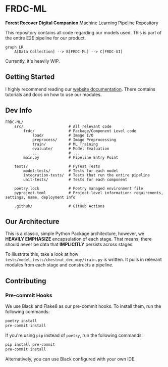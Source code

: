 # FRDC-ML

**Forest Recover Digital Companion** Machine Learning Pipeline Repository

This repository contains all code regarding our models used.
This is part of the entire E2E pipeline for our product.

```mermaid
graph LR
    A[Data Collection] --> B[FRDC-ML] --> C[FRDC-UI]
```

Currently, it's heavily WIP.

## Getting Started

I highly recommend reading our [website documentation](
https://fr-dc.github.io/FRDC-ML/getting-started.html
). There contains tutorials and docs on how to use our modules.


## Dev Info

```
FRDC-ML/
    src/                    # All relevant code
        frdc/               # Package/Component Level code
            load/           # Image I/O
            preprocess/     # Image Preprocessing
            train/          # ML Training
            evaluate/       # Model Evaluation
            ...             # ...
        main.py             # Pipeline Entry Point

    tests/                  # PyTest Tests
        model-tests/        # Tests for each model
        integration-tests/  # Tests that run the entire pipeline
        unit-tests/         # Tests for each component

    poetry.lock             # Poetry managed environment file
    pyproject.toml          # Project-level information: requirements, settings, name, deployment info

    .github/                # GitHub Actions
```

## Our Architecture

This is a classic, simple Python Package architecture, however, we 
**HEAVILY EMPHASIZE** encapsulation of each stage.
That means, there should never be data that **IMPLICITLY** persists across
stages.

To illustrate this, take a look at how 
`tests/model_tests/chestnut_dec_may/train.py` is written. It pulls in relevant
modules from each stage and constructs a pipeline.

## Contributing

### Pre-commit Hooks

We use Black and Flake8 as our pre-commit hooks. To install them, run the
following commands:

```bash
poetry install
pre-commit install
```

If you're using `pip` instead of `poetry`, run the following commands:

```bash
pip install pre-commit
pre-commit install
```

Alternatively, you can use Black configured with your own IDE.
